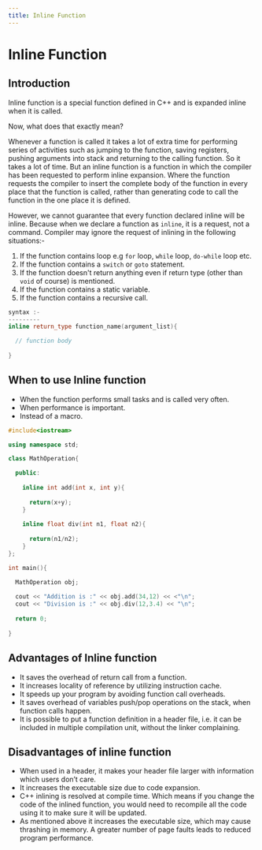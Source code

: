 ```yaml
---
title: Inline Function
---
```


# Inline Function

## Introduction
Inline function is a special function defined in C++ and is expanded inline when it is called.

Now, what does that exactly mean? 

Whenever a function is called it takes a lot of extra time for performing series of activities such as jumping to the function, saving registers, pushing arguments into stack and returning to the calling function. So it takes a lot of time. But an inline function is a function in which the compiler has been requested to perform inline expansion. Where the function requests the compiler to insert the complete body of the function in every place that the function is called, rather than generating code to call the function in the one place it is defined.

However, we cannot guarantee that every function declared inline will be inline. Because when we declare a function as `inline`, it is a request, not a command. Compiler may ignore the request of inlining in the following situations:-
1) If the function contains loop e.g `for` loop, `while` loop, `do-while` loop etc.
2) If the function contains a `switch` or `goto` statement.
3) If the function doesn't return anything even if return type (other than `void` of course) is mentioned.
4) If the function contains a static variable.
5) If the function contains a recursive call.

``` c++
syntax :-
---------
inline return_type function_name(argument_list){

  // function body
  
}
```
## When to use Inline function

* When the function performs small tasks and is called very often.
* When performance is important.
* Instead of a macro.

``` c++
#include<iostream>

using namespace std;

class MathOperation{

  public:
  
    inline int add(int x, int y){
    
      return(x+y);
    }
    
    inline float div(int n1, float n2){
    
      return(n1/n2);
    }
};

int main(){

  MathOperation obj;
  
  cout << "Addition is :" << obj.add(34,12) << <"\n";
  cout << "Division is :" << obj.div(12,3.4) << "\n";
  
  return 0;
  
}
```
## Advantages of Inline function
* It saves the overhead of return call from a function.
* It increases locality of reference by utilizing instruction cache.
* It speeds up your program by avoiding function call overheads.
* It saves overhead of variables push/pop operations on the stack, when function calls happen.
* It is possible to put a function definition in a header file, i.e. it can be included in multiple compilation unit, without the linker complaining.

## Disadvantages of inline function
* When used in a header, it makes your header file larger with information which users don’t care.
* It increases the executable size due to code expansion. 
* C++ inlining is resolved at compile time. Which means if you change the code of the inlined function,
you would need to recompile all the code using it to make sure it will be updated.
* As mentioned above it increases the executable size, which may cause thrashing in memory. 
A greater number of page faults leads to reduced program performance.
